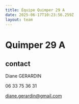 ```yaml
---
title: Équipe Quimper 29 A
date: 2025-06-17T10:23:56.259Z
layout: team
---
```


# Quimper 29 A



## contact 

Diane GERARDIN

06 33 75 36 31

diane.gerardin@gmail.com

